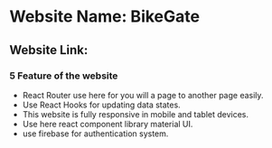 # Website Name: BikeGate
## Website Link:
### 5 Feature of the website 
-  React Router use here for you will a page to another page easily.
-  Use React Hooks for updating data states.
-  This website is fully responsive in mobile and tablet devices.
-  Use here react component library material UI.
-  use firebase for authentication system.